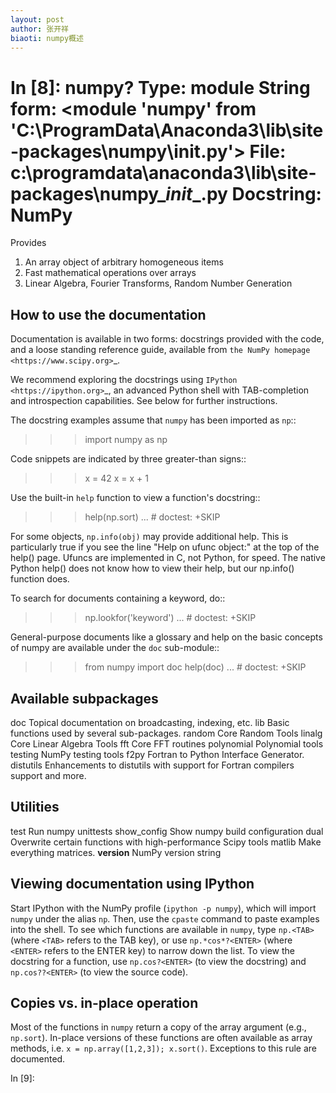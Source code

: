 ```yaml
---
layout: post
author: 张开祥
biaoti: numpy概述
---
```


In [8]: numpy?
Type:        module
String form: <module 'numpy' from 'C:\\ProgramData\\Anaconda3\\lib\\site-packages\\numpy\\__init__.py'>
File:        c:\programdata\anaconda3\lib\site-packages\numpy\__init__.py
Docstring:
NumPy
=====

Provides
  1. An array object of arbitrary homogeneous items
  2. Fast mathematical operations over arrays
  3. Linear Algebra, Fourier Transforms, Random Number Generation

How to use the documentation
----------------------------
Documentation is available in two forms: docstrings provided
with the code, and a loose standing reference guide, available from
`the NumPy homepage <https://www.scipy.org>`_.

We recommend exploring the docstrings using
`IPython <https://ipython.org>`_, an advanced Python shell with
TAB-completion and introspection capabilities.  See below for further
instructions.

The docstring examples assume that `numpy` has been imported as `np`::

  >>> import numpy as np

Code snippets are indicated by three greater-than signs::

  >>> x = 42
  >>> x = x + 1

Use the built-in ``help`` function to view a function's docstring::

  >>> help(np.sort)
  >>> ... # doctest: +SKIP

For some objects, ``np.info(obj)`` may provide additional help.  This is
particularly true if you see the line "Help on ufunc object:" at the top
of the help() page.  Ufuncs are implemented in C, not Python, for speed.
The native Python help() does not know how to view their help, but our
np.info() function does.

To search for documents containing a keyword, do::

  >>> np.lookfor('keyword')
  >>> ... # doctest: +SKIP

General-purpose documents like a glossary and help on the basic concepts
of numpy are available under the ``doc`` sub-module::

  >>> from numpy import doc
  >>> help(doc)
  >>> ... # doctest: +SKIP

Available subpackages
---------------------
doc
    Topical documentation on broadcasting, indexing, etc.
lib
    Basic functions used by several sub-packages.
random
    Core Random Tools
linalg
    Core Linear Algebra Tools
fft
    Core FFT routines
polynomial
    Polynomial tools
testing
    NumPy testing tools
f2py
    Fortran to Python Interface Generator.
distutils
    Enhancements to distutils with support for
    Fortran compilers support and more.

Utilities
---------
test
    Run numpy unittests
show_config
    Show numpy build configuration
dual
    Overwrite certain functions with high-performance Scipy tools
matlib
    Make everything matrices.
__version__
    NumPy version string

Viewing documentation using IPython
-----------------------------------
Start IPython with the NumPy profile (``ipython -p numpy``), which will
import `numpy` under the alias `np`.  Then, use the ``cpaste`` command to
paste examples into the shell.  To see which functions are available in
`numpy`, type ``np.<TAB>`` (where ``<TAB>`` refers to the TAB key), or use
``np.*cos*?<ENTER>`` (where ``<ENTER>`` refers to the ENTER key) to narrow
down the list.  To view the docstring for a function, use
``np.cos?<ENTER>`` (to view the docstring) and ``np.cos??<ENTER>`` (to view
the source code).

Copies vs. in-place operation
-----------------------------
Most of the functions in `numpy` return a copy of the array argument
(e.g., `np.sort`).  In-place versions of these functions are often
available as array methods, i.e. ``x = np.array([1,2,3]); x.sort()``.
Exceptions to this rule are documented.

In [9]:
